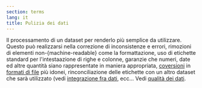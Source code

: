 ```yaml
---
section: terms
lang: it
title: Pulizia dei dati
---
```


Il processamento di un dataset per renderlo più semplice da utilizzare. Questo può realizzarsi nella correzione di inconsistenze e errori, rimozioni di elementi non-{machine-readable} come la formattazione, uso di etichette standard per l'intestaazione di righe e colonne, garanzie che numeri, date ed altre quantità siano rappresentate in maniera appropriata, [coversioni](/glossary/it/conversion/) in [formati di file](/glossary/it/file-format/) più idonei, rinconciliazione delle etichette con un altro dataset che sarà utilizzato (vedi [integrazione fra dati](/glossary/it/data-integration/),  ecc... Vedi [qualità dei dati](/glossary/it/data-quality/).
